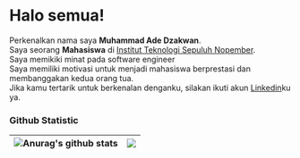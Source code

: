 # Halo semua! 

Perkenalkan nama saya **Muhammad Ade Dzakwan**.<br>
Saya seorang **Mahasiswa** di [Institut Teknologi Sepuluh Nopember](https://www.its.ac.id/id/beranda/).<br>
Saya memikiki minat pada software engineer<br>
Saya memiliki motivasi untuk menjadi mahasiswa berprestasi dan membanggakan kedua orang tua.<br>
Jika kamu tertarik untuk berkenalan denganku, silakan ikuti akun [Linkedin](https://www.linkedin.com/in/muhammad-ade-dzakwan-839916277)ku ya.

### Github Statistic
| <img align="center" src="https://github-readme-stats.vercel.app/api?username=nawa316&show_icons=true&include_all_commits=true&theme=buefy&hide_border=true" alt="Anurag's github stats" /></a> | <a href="https://github.com/anuraghazra/github-readme-stats"><img align="center" src="https://github-readme-stats.vercel.app/api/top-langs/?username=nawa316&layout=compact&theme=buefy&hide_border=true" />|
| ------------- | ------------- |

